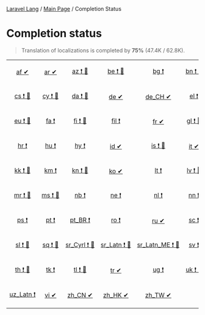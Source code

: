 [Laravel Lang](https://github.com/Laravel-Lang/lang) / [Main Page](index.md) / Completion Status

# Completion status

> Translation of localizations is completed by **75%** (47.4K / 62.8K).

<table width="100%">
<tr><td align="center" width="13%">

[af&nbsp;✔](statuses/af.md)

</td>
<td align="center" width="13%">

[ar&nbsp;✔](statuses/ar.md)

</td>
<td align="center" width="13%">

[az&nbsp;❗&nbsp;🤖](statuses/az.md)

</td>
<td align="center" width="13%">

[be&nbsp;❗&nbsp;🤖](statuses/be.md)

</td>
<td align="center" width="13%">

[bg&nbsp;❗](statuses/bg.md)

</td>
<td align="center" width="13%">

[bn&nbsp;❗&nbsp;🤖](statuses/bn.md)

</td>
<td align="center" width="13%">

[bs&nbsp;❗&nbsp;🤖](statuses/bs.md)

</td>
<td align="center" width="13%">

[ca&nbsp;❗&nbsp;🤖](statuses/ca.md)

</td>
</tr>
<tr><td align="center" width="13%">

[cs&nbsp;❗&nbsp;🤖](statuses/cs.md)

</td>
<td align="center" width="13%">

[cy&nbsp;❗&nbsp;🤖](statuses/cy.md)

</td>
<td align="center" width="13%">

[da&nbsp;❗&nbsp;🤖](statuses/da.md)

</td>
<td align="center" width="13%">

[de&nbsp;✔](statuses/de.md)

</td>
<td align="center" width="13%">

[de_CH&nbsp;✔](statuses/de-ch.md)

</td>
<td align="center" width="13%">

[el&nbsp;❗](statuses/el.md)

</td>
<td align="center" width="13%">

[es&nbsp;✔](statuses/es.md)

</td>
<td align="center" width="13%">

[et&nbsp;❗&nbsp;🤖](statuses/et.md)

</td>
</tr>
<tr><td align="center" width="13%">

[eu&nbsp;❗&nbsp;🤖](statuses/eu.md)

</td>
<td align="center" width="13%">

[fa&nbsp;❗](statuses/fa.md)

</td>
<td align="center" width="13%">

[fi&nbsp;❗&nbsp;🤖](statuses/fi.md)

</td>
<td align="center" width="13%">

[fil&nbsp;❗](statuses/fil.md)

</td>
<td align="center" width="13%">

[fr&nbsp;✔](statuses/fr.md)

</td>
<td align="center" width="13%">

[gl&nbsp;❗&nbsp;🤖](statuses/gl.md)

</td>
<td align="center" width="13%">

[he&nbsp;❗&nbsp;🤖](statuses/he.md)

</td>
<td align="center" width="13%">

[hi&nbsp;❗&nbsp;🤖](statuses/hi.md)

</td>
</tr>
<tr><td align="center" width="13%">

[hr&nbsp;❗](statuses/hr.md)

</td>
<td align="center" width="13%">

[hu&nbsp;❗](statuses/hu.md)

</td>
<td align="center" width="13%">

[hy&nbsp;❗](statuses/hy.md)

</td>
<td align="center" width="13%">

[id&nbsp;✔](statuses/id.md)

</td>
<td align="center" width="13%">

[is&nbsp;❗&nbsp;🤖](statuses/is.md)

</td>
<td align="center" width="13%">

[it&nbsp;✔](statuses/it.md)

</td>
<td align="center" width="13%">

[ja&nbsp;❗&nbsp;🤖](statuses/ja.md)

</td>
<td align="center" width="13%">

[ka&nbsp;❗&nbsp;🤖](statuses/ka.md)

</td>
</tr>
<tr><td align="center" width="13%">

[kk&nbsp;❗&nbsp;🤖](statuses/kk.md)

</td>
<td align="center" width="13%">

[km&nbsp;❗](statuses/km.md)

</td>
<td align="center" width="13%">

[kn&nbsp;❗&nbsp;🤖](statuses/kn.md)

</td>
<td align="center" width="13%">

[ko&nbsp;✔](statuses/ko.md)

</td>
<td align="center" width="13%">

[lt&nbsp;❗](statuses/lt.md)

</td>
<td align="center" width="13%">

[lv&nbsp;❗&nbsp;🤖](statuses/lv.md)

</td>
<td align="center" width="13%">

[mk&nbsp;❗](statuses/mk.md)

</td>
<td align="center" width="13%">

[mn&nbsp;❗&nbsp;🤖](statuses/mn.md)

</td>
</tr>
<tr><td align="center" width="13%">

[mr&nbsp;❗&nbsp;🤖](statuses/mr.md)

</td>
<td align="center" width="13%">

[ms&nbsp;❗&nbsp;🤖](statuses/ms.md)

</td>
<td align="center" width="13%">

[nb&nbsp;❗](statuses/nb.md)

</td>
<td align="center" width="13%">

[ne&nbsp;❗](statuses/ne.md)

</td>
<td align="center" width="13%">

[nl&nbsp;❗](statuses/nl.md)

</td>
<td align="center" width="13%">

[nn&nbsp;❗](statuses/nn.md)

</td>
<td align="center" width="13%">

[oc&nbsp;❗](statuses/oc.md)

</td>
<td align="center" width="13%">

[pl&nbsp;❗](statuses/pl.md)

</td>
</tr>
<tr><td align="center" width="13%">

[ps&nbsp;❗](statuses/ps.md)

</td>
<td align="center" width="13%">

[pt&nbsp;❗](statuses/pt.md)

</td>
<td align="center" width="13%">

[pt_BR&nbsp;❗](statuses/pt-br.md)

</td>
<td align="center" width="13%">

[ro&nbsp;❗](statuses/ro.md)

</td>
<td align="center" width="13%">

[ru&nbsp;✔](statuses/ru.md)

</td>
<td align="center" width="13%">

[sc&nbsp;❗](statuses/sc.md)

</td>
<td align="center" width="13%">

[si&nbsp;✔](statuses/si.md)

</td>
<td align="center" width="13%">

[sk&nbsp;❗&nbsp;🤖](statuses/sk.md)

</td>
</tr>
<tr><td align="center" width="13%">

[sl&nbsp;❗&nbsp;🤖](statuses/sl.md)

</td>
<td align="center" width="13%">

[sq&nbsp;❗&nbsp;🤖](statuses/sq.md)

</td>
<td align="center" width="13%">

[sr_Cyrl&nbsp;❗&nbsp;🤖](statuses/sr-cyrl.md)

</td>
<td align="center" width="13%">

[sr_Latn&nbsp;❗&nbsp;🤖](statuses/sr-latn.md)

</td>
<td align="center" width="13%">

[sr_Latn_ME&nbsp;❗&nbsp;🤖](statuses/sr-latn-me.md)

</td>
<td align="center" width="13%">

[sv&nbsp;❗](statuses/sv.md)

</td>
<td align="center" width="13%">

[sw&nbsp;❗&nbsp;🤖](statuses/sw.md)

</td>
<td align="center" width="13%">

[tg&nbsp;❗&nbsp;🤖](statuses/tg.md)

</td>
</tr>
<tr><td align="center" width="13%">

[th&nbsp;❗&nbsp;🤖](statuses/th.md)

</td>
<td align="center" width="13%">

[tk&nbsp;❗](statuses/tk.md)

</td>
<td align="center" width="13%">

[tl&nbsp;❗&nbsp;🤖](statuses/tl.md)

</td>
<td align="center" width="13%">

[tr&nbsp;✔](statuses/tr.md)

</td>
<td align="center" width="13%">

[ug&nbsp;❗](statuses/ug.md)

</td>
<td align="center" width="13%">

[uk&nbsp;❗&nbsp;🤖](statuses/uk.md)

</td>
<td align="center" width="13%">

[ur&nbsp;❗&nbsp;🤖](statuses/ur.md)

</td>
<td align="center" width="13%">

[uz_Cyrl&nbsp;❗](statuses/uz-cyrl.md)

</td>
</tr>
<tr><td align="center" width="13%">

[uz_Latn&nbsp;❗](statuses/uz-latn.md)

</td>
<td align="center" width="13%">

[vi&nbsp;✔](statuses/vi.md)

</td>
<td align="center" width="13%">

[zh_CN&nbsp;✔](statuses/zh-cn.md)

</td>
<td align="center" width="13%">

[zh_HK&nbsp;✔](statuses/zh-hk.md)

</td>
<td align="center" width="13%">

[zh_TW&nbsp;✔](statuses/zh-tw.md)

</td>
<td align="center" width="13%">

</td>
<td align="center" width="13%">

</td>
<td align="center" width="13%">

</td>
</tr>

</table>

